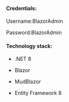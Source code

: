 
#### Credentials:

Username:BlazorAdmin

Password:BlazorAdmin


#### Technology stack:

- .NET 8

- Blazor

- MudBlazor

- Entity Framework 8
